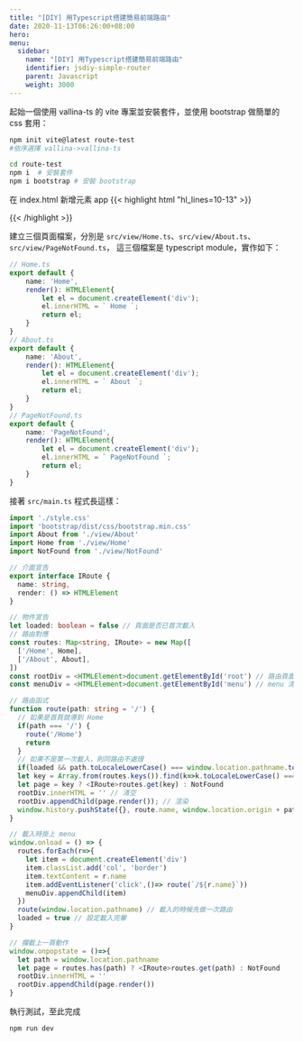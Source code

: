 ```yaml
---
title: "[DIY] 用Typescript搭建簡易前端路由"
date: 2020-11-13T06:26:00+08:00
hero: 
menu:
  sidebar:
    name: "[DIY] 用Typescript搭建簡易前端路由"
    identifier: jsdiy-simple-router
    parent: Javascript
    weight: 3000
---
```

起始一個使用 vallina-ts 的 vite 專案並安裝套件，並使用 bootstrap 做簡單的 css 套用：
```bash
npm init vite@latest route-test
#依序選擇 vallina->vallina-ts

cd route-test 
npm i  # 安裝套件
npm i bootstrap # 安裝 bootstrap
```
在 index.html 新增元素 app
{{< highlight html "hl_lines=10-13" >}}
<!DOCTYPE html>
<html lang="en">
  <head>
    <meta charset="UTF-8" />
    <link rel="icon" type="image/svg+xml" href="favicon.svg" />
    <meta name="viewport" content="width=device-width, initial-scale=1.0" />
    <title>Vite App</title>
  </head>
  <body>
    <div id="app" class="container-fluid">
      <div id="menu" class="row g-0"></div>
      <div id="root" class="row g-0"></div>
    </div>
    <script type="module" src="/src/main.ts"></script>
  </body>
</html>
{{< /highlight >}}

建立三個頁面檔案，分別是 `src/view/Home.ts`、`src/view/About.ts`、`src/view/PageNotFound.ts`，
這三個檔案是 typescript module，實作如下：
```ts
// Home.ts
export default {
	name: 'Home',
	render(): HTMLElement{
		let el = document.createElement('div');
		el.innerHTML = ` Home `;
		return el;
	}
}
// About.ts
export default {
	name: 'About',
	render(): HTMLElement{
		let el = document.createElement('div');
		el.innerHTML = ` About `;
		return el;
	}
}
// PageNotFound.ts
export default {
	name: 'PageNotFound',
	render(): HTMLElement{
		let el = document.createElement('div');
		el.innerHTML = ` PageNotFound `;
		return el;
	}
}
```

接著 `src/main.ts` 程式長這樣：
```ts
import './style.css'
import 'bootstrap/dist/css/bootstrap.min.css'
import About from './view/About'
import Home from './view/Home'
import NotFound from './view/NotFound'

// 介面宣告
export interface IRoute {
  name: string,
  render: () => HTMLElement
}

// 物件宣告
let loaded: boolean = false // 頁面是否已首次載入
// 路由對應
const routes: Map<string, IRoute> = new Map([
  ['/Home', Home],
  ['/About', About],
])
const rootDiv = <HTMLElement>document.getElementById('root') // 路由頁面所在的節點
const menuDiv = <HTMLElement>document.getElementById('menu') // menu 清單所在的節點

// 路由函式
function route(path: string = '/') {
  // 如果是首頁就導到 Home
  if(path === '/') {
    route('/Home')
    return 
  }
  // 如果不是第一次載入，則同路由不處理
  if(loaded && path.toLocaleLowerCase() === window.location.pathname.toLocaleLowerCase()) return
  let key = Array.from(routes.keys()).find(k=>k.toLocaleLowerCase() === path.toLocaleLowerCase())
  let page = key ? <IRoute>routes.get(key) : NotFound
  rootDiv.innerHTML = '' // 清空
  rootDiv.appendChild(page.render()); // 渲染
  window.history.pushState({}, route.name, window.location.origin + path)
}

// 載入時掛上 menu
window.onload = () => {
  routes.forEach(r=>{
    let item = document.createElement('div')
    item.classList.add('col', 'border')
    item.textContent = r.name
    item.addEventListener('click',()=> route(`/${r.name}`))
    menuDiv.appendChild(item)
  })
  route(window.location.pathname) // 載入的時候先做一次路由
  loaded = true // 設定載入完畢
}

// 攔截上一頁動作
window.onpopstate = ()=>{
  let path = window.location.pathname
  let page = routes.has(path) ? <IRoute>routes.get(path) : NotFound
  rootDiv.innerHTML = ''
  rootDiv.appendChild(page.render())
}
```

執行測試，至此完成
```bash
npm run dev
```